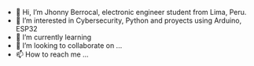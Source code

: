 - 👋 Hi, I’m Jhonny Berrocal, electronic engineer student from Lima, Peru.
- 👀 I’m interested in Cybersecurity, Python and proyects using Arduino, ESP32
- 🌱 I’m currently learning 
- 💞️ I’m looking to collaborate on ...
- 📫 How to reach me ...

<!---
JhonnyBoyk/JhonnyBoyk is a ✨ special ✨ repository because its `README.md` (this file) appears on your GitHub profile.
You can click the Preview link to take a look at your changes.
--->
